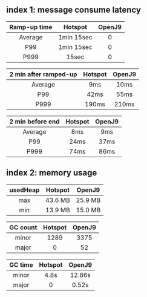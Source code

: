 
## index 1: message consume latency

Ramp-up time |   Hotspot     | OpenJ9
 :--:        |    :--:       | :--:  
Average      |   1min 15sec  |  0
P99          |   1min 15sec  |  0
P999         |   15sec       |  0

2 min after ramped-up   |   Hotspot     | OpenJ9
 :--:                   |    :--:       | :--:  
Average                 |   9ms         |  10ms
P99                     |   42ms        |  55ms
P999                    |   190ms       |  210ms

2 min before end   |   Hotspot     | OpenJ9
 :--:              |    :--:       | :--:  
Average            |   8ms         |  9ms
P99                |   24ms        |  37ms
P999               |   74ms        |  86ms


## index 2: memory usage

usedHeap | Hotspot   | OpenJ9
 :--:    | :--:      | :--:
max      | 43.6 MB   | 25.9 MB 
min      | 13.9 MB   | 15.0 MB


GC count | Hotspot   | OpenJ9
 :--:    | :--:      | :--:
minor    | 1289      | 3375
major    | 0         | 52 

GC time  | Hotspot   | OpenJ9
 :--:    | :--:      | :--:
minor    | 4.8s      | 12.86s 
major    | 0         | 0.52s
